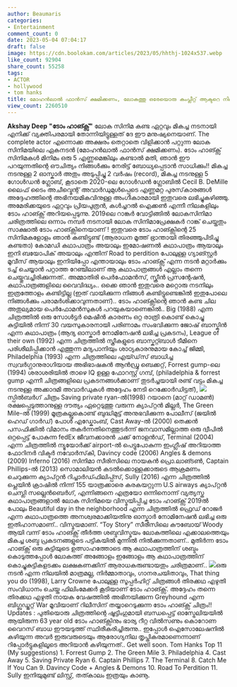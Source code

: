 ```yaml
---
author: Beaumaris
categories:
- Entertainment
comment_count: 0
date: 2023-05-04 07:04:17
draft: false
image: https://cdn.boolokam.com/articles/2023/05/hhthj-1024x537.webp
like_count: 92904
share_count: 55258
tags:
- ACTOR
- hollywood
- tom hanks
title: മോഹൻലാൽ ഫാൻസ്‌ ക്ഷമിക്കണം, ലോകത്തു ഒരേയൊരു കംപ്ലീറ്റ് ആക്ടറെ നിലവിലുള്ളൂ
view_count: 2260510
---
```


**Akshay Deep** **"ടോം ഹാങ്ക്സ്"** ലോക സിനിമ കണ്ട ഏറ്റവും മികച്ച നടനായി എനിക്ക് വ്യക്തിപരമായി തോന്നിയിട്ടുള്ളത് ദേ ഈ മനുഷ്യനെയാണ്. The complete actor എന്നൊക്ക അക്ഷരം തെറ്റാതെ വിളിക്കാൻ പറ്റുന്ന ലോക സിനിമയിലെ ഏകനടൻ (മോഹൻലാൽ ഫാൻസ്‌ ക്ഷമിക്കണം). ടോം ഹാങ്ക്സ് സിനിമകൾ മിനിമം ഒരു 5 എണ്ണമെങ്കിലും കണ്ടാൽ മതി, ഞാൻ ഈ പറയുന്നതിന്റെ ഔചിത്യം നിങ്ങൾക്കും നേരിട്ട് ബോധ്യപ്പെടാൻ സാധിക്കും!! മികച്ച നടനുള്ള 2 ഓസ്കാർ അതും അടുപ്പിച്ചു 2 വർഷം (record), മികച്ച നടനുള്ള 5 ഗോൾഡൻ ഗ്ലോബ്, കൂടാതെ 2020-ലെ ഗോൾഡൻ ഗ്ലോബിൽ Cecil B. DeMille ലൈഫ് ടൈം അചീവ്മെന്റ് അവാർഡുമുൾപ്പെടെ എണ്ണമറ്റ പുരസ്‌കാരങ്ങൾ അദ്ദേഹത്തിന്റെ അഭിനയമികവിനുള്ള അംഗീകാരമായി ഇതുവരെ ലഭിച്ചുകഴിഞ്ഞു. അമേരിക്കയുടെ ഏറ്റവും പ്രിയപുത്രൻ, കൾച്ചറൽ ഐക്കൺ എന്നീ നിലകളിലും ടോം ഹാങ്ക്സ് അറിയപ്പെടുന്നു. 2019ലെ റാങ്കർ വോട്ടിങ്ങിൽ ലോകസിനിമാ ചരിത്രത്തിലെ ഒന്നാം നമ്പർ നടനായി ലോക സിനിമാപ്രേക്ഷകർ റാങ്ക് ചെയ്തതും സാക്ഷാൽ ടോം ഹാങ്ക്സിനെയാണ് ! ഇതുവരെ ടോം ഹാങ്ക്സിന്റെ 25 സിനിമകളോളം ഞാൻ കണ്ടിട്ടുണ്ട് (ആരാധന മൂത്ത് ഭ്രാന്തായി തിരഞ്ഞുപിടിച്ചു കണ്ടതാ) കോമഡി കഥാപാത്രം അയാലും ഇമോഷണൽ കഥാപാത്രം ആയാലും ഇനി ബയോപിക് അയാലും എന്തിന് Road to perdition പോലുള്ള ഗ്യാങ്സ്റ്റർ മൂവീസ് ആയാലും ഇനിയിപ്പോ എന്തായാലും ടോം ഹാങ്ക്സ് എന്ന നടൻ മറ്റാർക്കും ടച്ച്‌ ചെയ്യാൻ പറ്റാത്ത റേഞ്ചിലാണ് ആ കഥാപാത്രങ്ങൾ എല്ലാം തന്നെ ചെയ്തുവച്ചിരിക്കുന്നത്.. അമ്മാതിരി പെർഫോമൻസ്, സ്ക്രീൻ പ്രസന്റേഷൻ, കഥാപാത്രങ്ങളിലെ വൈവിദ്ധ്യം.. ഒക്കെ ഞാൻ ഇതുവരെ മറ്റൊരു നടനിലും ഇത്രത്തോളം കണ്ടിട്ടില്ല (ഇത് വായിക്കുന്ന നിങ്ങൾ കണ്ടിട്ടുണ്ടെങ്കിൽ ഇതുപോലെ നിങ്ങൾക്കും പരാമർശിക്കാവുന്നതാണ്).. ടോം ഹാങ്ക്സിന്റെ ഞാൻ കണ്ട ചില അതുല്യമായ പെർഫോമൻസുകൾ പറയുകയാണെങ്കിൽ.. Big (1988) എന്ന ചിത്രത്തിൽ ഒരു സോൾട്ടർ മെഷീൻ കാരണം ഒറ്റ രാത്രി കൊണ്ട് കൊച്ചു കുട്ടിയിൽ നിന്ന് 30 വയസുകാരനായി പരിണാമം സംഭവിക്കുന്ന ജോഷ് ബാസ്കിൻ എന്ന കഥാപാത്രം (ആദ്യ ഓസ്കാർ നോമിനേഷൻ ലഭിച്ച പ്രകടനം), League of their own (1992) എന്ന ചിത്രത്തിൽ സ്ത്രീകളുടെ ബാസ്കറ്റ്ബാൾ ടീമിനെ പരിശീലിപ്പിക്കാൻ എത്തുന്ന മദ്യപാനിയും ശാഠ്യകാരനുമായ കോച്ച് ജിമ്മി, Philadelphia (1993) എന്ന ചിത്രത്തിലെ എയ്ഡ്‌സ് ബാധിച്ച സ്വവർഗ്ഗാനുരാഗിയായ അഭിഭാഷകൻ ആൻഡ്രൂ ബെക്കറ്റ്, Forrest gump-ലെ (1994) ശരാശരിയിൽ താഴെ IQ ഉള്ള ഫോറസ്റ്റ് ഗമ്പ്‌, (philadelphia & forrest gump എന്നീ ചിത്രങ്ങളിലെ പ്രകടനങ്ങൾക്കാണ് തുടർച്ചയായി രണ്ട് വട്ടം മികച്ച നടനുള്ള അക്കാദമി അവാർഡുകൾ അദ്ദേഹം നേടി റെക്കോർഡിട്ടത്), ![](https://cdn.boolokam.com/articles/2023/05/hhthj-1024x537.webp)സ്പിൽബർഗ് ചിത്രം Saving private ryan-ൽ(1998) റയാനെ (മാറ്റ് ഡാമൺ) രക്ഷപ്പെടുത്താനുള്ള ദൗത്യം ഏറ്റെടുത്തു വരുന്ന ക്യാപ്റ്റൻ മില്ലർ, The Green Mile-ൽ (1999) മൂത്രകല്ലുകൊണ്ട് ബുദ്ധിമുട്ട് അനുഭവിക്കുന്ന പോലീസ് (ജയിൽ ഹെഡ് ഗാർഡ്) പോൾ എഡ്കോംബ്, Cast Away-ൽ (2000) തെക്കൻ പസഫിക്കിൽ വിമാനം തകർന്നതിനെത്തുടർന്ന് ജനവാസമില്ലാത്ത ഒരു ദ്വീപിൽ ഒറ്റപ്പെട്ട് പോകുന്ന fedEx ജീവനക്കാരൻ ചക്ക് നോളൻഡ്, Terminal (2004) എന്ന ചിത്രത്തിൽ ന്യൂയോർക്ക് airport-ൽ പെട്ടുപോകുന്ന ഇംഗ്ലീഷ് അറിയാത്ത ഫോറിനർ വിക്ടർ നവോർസ്‌കി, Davincy code (2006) Angles & demons (2009) Inferno (2016) സിനിമാ സീരിസിലെ നായകൻ പ്രൊ.ലാങ്ടൺ, Captain Phillips-ൽ (2013) സൊമാലിയൻ കടൽക്കൊള്ളക്കാരുടെ ആക്രമണം ചെറുക്കുന്ന ക്യാപ്റ്റൻ റിച്ചാർഡ്ഫിലിപ്പ്സ്, Sully (2016) എന്ന ചിത്രത്തിൽ പ്ലെയിൻ ക്രാഷിൽ നിന്ന് 155 യാത്രക്കാരെ കരകയറ്റുന്ന U.S airways ക്യാപ്റ്റൻ ചെസ്ലി സല്ലെൻബെർഗ്, എന്നിങ്ങനെ എത്രയോ ഒന്നിനൊന്ന് വ്യത്യസ്ത കഥാപാത്രങ്ങളാൽ ലോക സിനിമയെ വിസ്മയിപ്പിച്ച ടോം ഹാങ്ക്സ് 2019ൽ പോലും Beautiful day in the neighborhood എന്ന ചിത്രത്തിൽ ഫ്രെഡ് റോജർ എന്ന കഥാപാത്രത്തെ അനശ്വരമാക്കിയതിനു ഓസ്കാർ നോമിനേഷൻ ലഭിച്ച ഒരു ഇതിഹാസമാണ്.. വിസ്മയമാണ്. “Toy Story” സീരീസിലെ കൗബോയ് Woody ആയി വന്ന് ടോം ഹാങ്ക്സ് തീർത്ത ശബ്ദവിസ്മയം ലോകത്തിലെ എക്കാലത്തെയും മികച്ച ശബ്ദ പ്രകടനങ്ങളുടെ പട്ടികയിൽ മുന്നിൽ നിൽക്കുന്നതാണ്.. മുതിർന്ന ടോം ഹാങ്ക്സ് ഒരു കുട്ടിയുടെ ഉത്സാഹത്തോടെ ആ കഥാപാത്രത്തിന് ശബ്ദം കൊടുത്തപ്പോൾ ലോകത്ത് അങ്ങോളം ഇങ്ങോളം ആ കഥാപാത്രത്തിന് കൊച്ചുകുട്ടികളടക്കം ലക്ഷകണക്കിന് ആരാധകരുണ്ടായതും ചരിത്രമാണ്.. ![](https://cdn.boolokam.com/articles/2023/05/rrrttt-1024x682.webp)ഒരു നടൻ എന്ന നിലയിൽ മാത്രമല്ല, നിർമ്മാതാവും, ഗാനരചയിതാവും, That thing you do (1998), Larry Crowne പോലുള്ള സൂപ്പർഹിറ്റ് ചിത്രങ്ങൾ തിരക്കഥ എഴുതി സംവിധാനം ചെയ്ത ഫിലിംമേക്കർ കൂടിയാണ് ടോം ഹാങ്ക്സ്. അദ്ദേഹം തന്നെ തിരക്കഥ എഴുതി നായക വേഷത്തിൽ അഭിനയിക്കുന്ന Greyhound എന്ന ബിഗ്ബഡ്ജറ്റ് War മൂവിയാണ് റിലീസിന് തയ്യാറെടുക്കുന്ന ടോം ഹാങ്ക്സ് ചിത്രം!! Updates : പുതിയൊരു ചിത്രത്തിന്റെ ഷൂട്ടിംഗുമായി ബന്ധപ്പെട്ട് ഓസ്ട്രേലിയയിൽ ആയിരുന്ന 63 year old ടോം ഹാങ്ക്സിനും ഭാര്യ റീറ്റ വിൽ‌സണും കൊറോണ വൈറസ് ബാധ ഈയടുത്ത് സ്ഥിരീകരിച്ചിരുന്നു.. ഇപ്പോൾ ഐസോലേഷനിൽ കഴിയുന്ന അവർ ഇരുവരുടെയും ആരോഗ്യനില തൃപ്തികരമാണെന്നാണ് റിപ്പോർട്ടുകളിലൂടെ അറിയാൻ കഴിയുന്നത്.. Get well soon. Tom Hanks Top 11 (My suggestions) 1\. Forrest Gump 2\. The Green Mile 3\. Philadelphia 4\. Cast Away 5\. Saving Private Ryan 6\. Captain Phillips 7\. The Terminal 8\. Catch Me If You Can 9\. Davincy Code + Angles & Demons 10\. Road To Perdition 11\. Sully ഇനിയുമുണ്ട് ലിസ്റ്റ്, തത്കാലം ഇത്രയും കാണൂ.